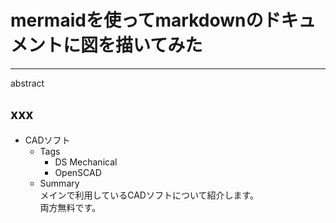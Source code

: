 # mermaidを使ってmarkdownのドキュメントに図を描いてみた
[](::tags::mermaid,markdown,VSCode)

---

abstract

## xxx


- CADソフト
    - Tags
        - DS Mechanical
        - OpenSCAD
    - Summary  
        メインで利用しているCADソフトについて紹介します。  
        両方無料です。